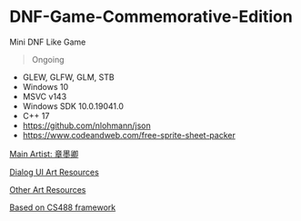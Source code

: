 # DNF-Game-Commemorative-Edition
Mini DNF Like Game

> Ongoing
- GLEW, GLFW, GLM, STB
- Windows 10
- MSVC v143
- Windows SDK 10.0.19041.0
- C++ 17
- https://github.com/nlohmann/json
- https://www.codeandweb.com/free-sprite-sheet-packer

[Main Artist: 章墨卿](http://huashilm.com/u/120434/art) <br>

[Dialog UI Art Resources](https://www.aigei.com/view/63206-30666838.html) <br>

[Other Art Resources](https://gitee.com/danielbrain/dnfsingle) <br>

[Based on CS488 framework](https://student.cs.uwaterloo.ca/~cs488/Spring2022/)
